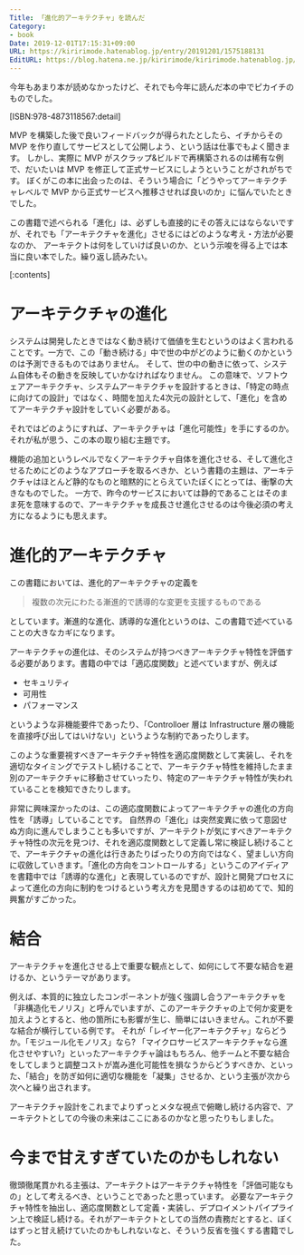 ```yaml
---
Title: 「進化的アーキテクチャ」を読んだ
Category:
- book
Date: 2019-12-01T17:15:31+09:00
URL: https://kiririmode.hatenablog.jp/entry/20191201/1575188131
EditURL: https://blog.hatena.ne.jp/kiririmode/kiririmode.hatenablog.jp/atom/entry/26006613474467948
---
```


今年もあまり本が読めなかったけど、それでも今年に読んだ本の中でピカイチのものでした。

[ISBN:978-4873118567:detail]

MVP を構築した後で良いフィードバックが得られたとしたら、イチからその MVP を作り直してサービスとして公開しよう、という話は仕事でもよく聞きます。
しかし、実際に MVP がスクラップ&ビルドで再構築されるのは稀有な例で、だいたいは MVP を修正して正式サービスにしようということがされがちです。
ぼくがこの本に出会ったのは、そういう場合に「どうやってアーキテクチャレベルで MVP から正式サービスへ推移させれば良いのか」に悩んでいたときでした。

この書籍で述べられる「進化」は、必ずしも直接的にその答えにはならないですが、それでも「アーキテクチャを進化」させるにはどのような考え・方法が必要なのか、
アーキテクトは何をしていけば良いのか、という示唆を得る上では本当に良い本でした。繰り返し読みたい。

[:contents]

# アーキテクチャの進化

システムは開発したときではなく動き続けて価値を生むというのはよく言われることです。一方で、この「動き続ける」中で世の中がどのように動くのかというのは予測できるものではありません。
そして、世の中の動きに依って、システム自体もその動きを反映していかなければなりません。
この意味で、ソフトウェアアーキテクチャ、システムアーキテクチャを設計するときは、「特定の時点に向けての設計」ではなく、時間を加えた4次元の設計として、「進化」を含めてアーキテクチャ設計をしていく必要がある。

それではどのようにすれば、アーキテクチャは「進化可能性」を手にするのか。それが私が思う、この本の取り組む主題です。


機能の追加というレベルでなくアーキテクチャ自体を進化させる、そして進化させるためにどのようなアプローチを取るべきか、という書籍の主題は、アーキテクチャはほとんど静的なものと暗黙的にとらえていたぼくにとっては、衝撃の大きなものでした。
一方で、昨今のサービスにおいては静的であることはそのまま死を意味するので、アーキテクチャを成長させ進化させるのは今後必須の考え方になるようにも思えます。


# 進化的アーキテクチャ

この書籍においては、進化的アーキテクチャの定義を

> 複数の次元にわたる漸進的で誘導的な変更を支援するものである

としています。漸進的な進化、誘導的な進化というのは、この書籍で述べていることの大きなカギになります。

アーキテクチャの進化は、そのシステムが持つべきアーキテクチャ特性を評価する必要があります。書籍の中では「適応度関数」と述べていますが、例えば

- セキュリティ
- 可用性
- パフォーマンス

というような非機能要件であったり、「Controlloer 層は Infrastructure 層の機能を直接呼び出してはいけない」というような制約であったりします。

このような重要視すべきアーキテクチャ特性を適応度関数として実装し、それを適切なタイミングでテストし続けることで、アーキテクチャ特性を維持したまま別のアーキテクチャに移動させていったり、特定のアーキテクチャ特性が失われていることを検知できたりします。

非常に興味深かったのは、この適応度関数によってアーキテクチャの進化の方向性を「誘導」していることです。
自然界の「進化」は突然変異に依って意図せぬ方向に進んでしまうことも多いですが、アーキテクトが気にすべきアーキテクチャ特性の次元を見つけ、それを適応度関数として定義し常に検証し続けることで、アーキテクチャの進化は行きあたりばったりの方向ではなく、望ましい方向に収斂していきます。「進化の方向をコントロールする」というこのアイディアを書籍中では「誘導的な進化」と表現しているのですが、設計と開発プロセスによって進化の方向に制約をつけるという考え方を見聞きするのは初めてで、知的興奮がすごかった。

# 結合

アーキテクチャを進化させる上で重要な観点として、如何にして不要な結合を避けるか、というテーマがあります。

例えば、本質的に独立したコンポーネントが強く強調し合うアーキテクチャを「非構造化モノリス」と呼んでいますが、このアーキテクチャの上で何か変更を加えようとすると、他の箇所にも影響が生じ、簡単にはいきません。これが不要な結合が横行している例です。
それが「レイヤー化アーキテクチャ」ならどうか。「モジュール化モノリス」なら? 「マイクロサービスアーキテクチャなら進化させやすい?」といったアーキテクチャ論はもちろん、他チームと不要な結合をしてしまうと調整コストが嵩み進化可能性を損なうからどうすべきか、といった、「結合」を防ぎ如何に適切な機能を「凝集」させるか、という主張が次から次へと繰り出されます。

アーキテクチャ設計をこれまでよりずっとメタな視点で俯瞰し続ける内容で、アーキテクトとしての今後の未来はここにあるのかなと思ったりもしました。

# 今まで甘えすぎていたのかもしれない

徹頭徹尾貫かれる主張は、アーキテクトはアーキテクチャ特性を「評価可能なもの」として考えるべき、ということであったと思っています。
必要なアーキテクチャ特性を抽出し、適応度関数として定義・実装し、デプロイメントパイプライン上で検証し続ける。それがアーキテクトとしての当然の責務だとすると、ぼくはずっと甘え続けていたのかもしれないなと、そういう反省を強くする書籍でした。
